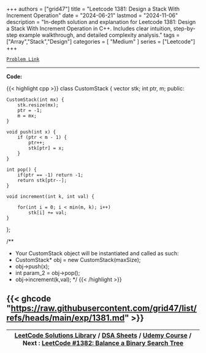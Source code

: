 
+++
authors = ["grid47"]
title = "Leetcode 1381: Design a Stack With Increment Operation"
date = "2024-06-21"
lastmod = "2024-11-06"
description = "In-depth solution and explanation for Leetcode 1381: Design a Stack With Increment Operation in C++. Includes clear intuition, step-by-step example walkthrough, and detailed complexity analysis."
tags = ["Array","Stack","Design"]
categories = [
    "Medium"
]
series = ["Leetcode"]
+++



[`Problem Link`](https://leetcode.com/problems/design-a-stack-with-increment-operation/description/)

---
**Code:**

{{< highlight cpp >}}
class CustomStack {
    vector<int> stk;
    int ptr, m;
public:
    
    CustomStack(int mx) {
        stk.resize(mx);
        ptr = -1;
        m = mx;
    }
    
    void push(int x) {
        if (ptr < m - 1) {
            ptr++;
            stk[ptr] = x;
        }
    }
    
    int pop() {
        if(ptr == -1) return -1;
        return stk[ptr--];
    }
    
    void increment(int k, int val) {
        
        for(int i = 0; i < min(m, k); i++)
            stk[i] += val;
    }
};

/**
 * Your CustomStack object will be instantiated and called as such:
 * CustomStack* obj = new CustomStack(maxSize);
 * obj->push(x);
 * int param_2 = obj->pop();
 * obj->increment(k,val);
 */
{{< /highlight >}}

{{< ghcode "https://raw.githubusercontent.com/grid47/list/refs/heads/main/exp/1381.md" >}}
---

| [LeetCode Solutions Library](https://grid47.xyz/leetcode/) / [DSA Sheets](https://grid47.xyz/sheets/) / [Udemy Course](https://grid47.xyz/courses/) / Next : [LeetCode #1382: Balance a Binary Search Tree](https://grid47.xyz/posts/leetcode-1382-balance-a-binary-search-tree-solution/) |
| --- |
